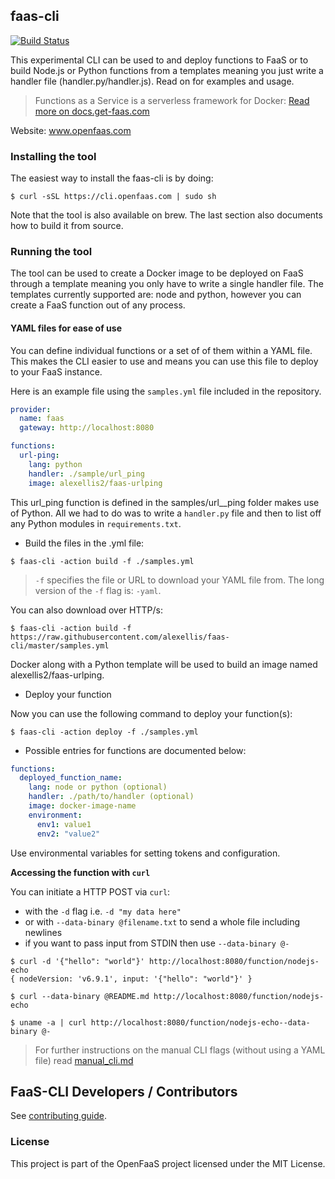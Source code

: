 ## faas-cli

[![Build Status](https://travis-ci.org/alexellis/faas-cli.svg?branch=master)](https://travis-ci.org/alexellis/faas-cli)

This experimental CLI can be used to and deploy functions to FaaS or to build Node.js or Python functions from a templates meaning you just write a handler file (handler.py/handler.js). Read on for examples and usage.

> Functions as a Service is a serverless framework for Docker: [Read more on docs.get-faas.com](http://docs.get-faas.com/)

Website: www.openfaas.com

### Installing the tool

The easiest way to install the faas-cli is by doing:

```
$ curl -sSL https://cli.openfaas.com | sudo sh
```

Note that the tool is also available on brew. The last section also documents how to build it from source.

### Running the tool

The tool can be used to create a Docker image to be deployed on FaaS through a template meaning you only have to write a single handler file. The templates currently supported are: node and python, however you can create a FaaS function out of any process.

#### YAML files for ease of use

You can define individual functions or a set of of them within a YAML file. This makes the CLI easier to use and means you can use this file to deploy to your FaaS instance.

Here is an example file using the `samples.yml` file included in the repository.

```yaml
provider:
  name: faas
  gateway: http://localhost:8080

functions:
  url-ping:
    lang: python
    handler: ./sample/url_ping
    image: alexellis2/faas-urlping
```

This url_ping function is defined in the samples/url__ping folder makes use of Python. All we had to do was to write a `handler.py` file and then to list off any Python modules in `requirements.txt`.

* Build the files in the .yml file:

```
$ faas-cli -action build -f ./samples.yml
```

> `-f` specifies the file or URL to download your YAML file from. The long version of the `-f` flag is: `-yaml`.

You can also download over HTTP/s:

```
$ faas-cli -action build -f https://raw.githubusercontent.com/alexellis/faas-cli/master/samples.yml
```

Docker along with a Python template will be used to build an image named alexellis2/faas-urlping.

* Deploy your function

Now you can use the following command to deploy your function(s):

```
$ faas-cli -action deploy -f ./samples.yml
```

* Possible entries for functions are documented below:

```yaml
functions:
  deployed_function_name:
    lang: node or python (optional)
    handler: ./path/to/handler (optional)
    image: docker-image-name
    environment:
      env1: value1
      env2: "value2"
```

Use environmental variables for setting tokens and configuration.

**Accessing the function with `curl`**

You can initiate a HTTP POST via `curl`:

* with the `-d` flag i.e. `-d "my data here"`
* or with `--data-binary @filename.txt` to send a whole file including newlines
* if you want to pass input from STDIN then use `--data-binary @-`

```
$ curl -d '{"hello": "world"}' http://localhost:8080/function/nodejs-echo
{ nodeVersion: 'v6.9.1', input: '{"hello": "world"}' }

$ curl --data-binary @README.md http://localhost:8080/function/nodejs-echo

$ uname -a | curl http://localhost:8080/function/nodejs-echo--data-binary @-
```

> For further instructions on the manual CLI flags (without using a YAML file) read [manual_cli.md](https://github.com/alexellis/faas-cli/blob/master/MANUAL_CLI.md)

## FaaS-CLI Developers / Contributors

See [contributing guide](https://github.com/alexellis/faas-cli/blob/master/CONTRIBUTING.md).

### License

This project is part of the OpenFaaS project licensed under the MIT License.
